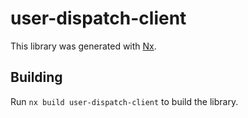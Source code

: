 # user-dispatch-client

This library was generated with [Nx](https://nx.dev).

## Building

Run `nx build user-dispatch-client` to build the library.
